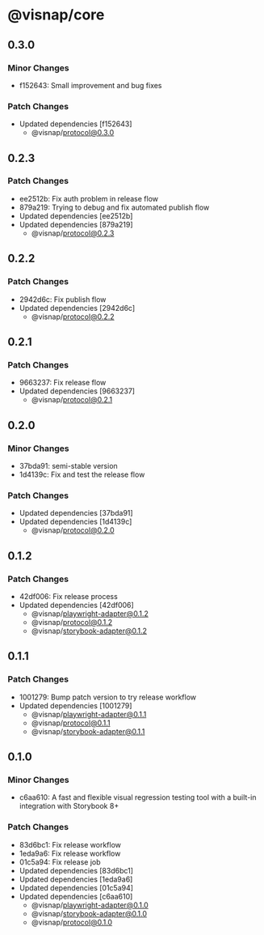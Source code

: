 # @visnap/core

## 0.3.0

### Minor Changes

- f152643: Small improvement and bug fixes

### Patch Changes

- Updated dependencies [f152643]
  - @visnap/protocol@0.3.0

## 0.2.3

### Patch Changes

- ee2512b: Fix auth problem in release flow
- 879a219: Trying to debug and fix automated publish flow
- Updated dependencies [ee2512b]
- Updated dependencies [879a219]
  - @visnap/protocol@0.2.3

## 0.2.2

### Patch Changes

- 2942d6c: Fix publish flow
- Updated dependencies [2942d6c]
  - @visnap/protocol@0.2.2

## 0.2.1

### Patch Changes

- 9663237: Fix release flow
- Updated dependencies [9663237]
  - @visnap/protocol@0.2.1

## 0.2.0

### Minor Changes

- 37bda91: semi-stable version
- 1d4139c: Fix and test the release flow

### Patch Changes

- Updated dependencies [37bda91]
- Updated dependencies [1d4139c]
  - @visnap/protocol@0.2.0

## 0.1.2

### Patch Changes

- 42df006: Fix release process
- Updated dependencies [42df006]
  - @visnap/playwright-adapter@0.1.2
  - @visnap/protocol@0.1.2
  - @visnap/storybook-adapter@0.1.2

## 0.1.1

### Patch Changes

- 1001279: Bump patch version to try release workflow
- Updated dependencies [1001279]
  - @visnap/playwright-adapter@0.1.1
  - @visnap/protocol@0.1.1
  - @visnap/storybook-adapter@0.1.1

## 0.1.0

### Minor Changes

- c6aa610: A fast and flexible visual regression testing tool with a built-in integration with Storybook 8+

### Patch Changes

- 83d6bc1: Fix release workflow
- 1eda9a6: Fix release workflow
- 01c5a94: Fix release job
- Updated dependencies [83d6bc1]
- Updated dependencies [1eda9a6]
- Updated dependencies [01c5a94]
- Updated dependencies [c6aa610]
  - @visnap/playwright-adapter@0.1.0
  - @visnap/storybook-adapter@0.1.0
  - @visnap/protocol@0.1.0
